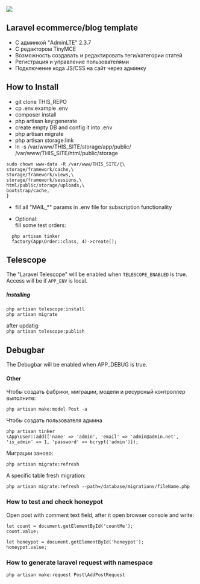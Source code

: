 <p><img src="https://laravel.com/assets/img/components/logo-laravel.svg"></p>


## Laravel ecommerce/blog template

- С админкой "AdminLTE" 2.3.7
- С редактором TinyMCE
- Возможность создавать и редактировать теги/категории статей
- Регистрация и управление пользователями
- Подключение кода JS/CSS на сайт через админку

## How to Install

- git clone THIS_REPO
- cp .env.example .env
- composer install
- php artisan key:generate
- create empty DB and config it into .env
- php artisan migrate
- php artisan storage:link
- ln -s /var/www/THIS_SITE/storage/app/public/ /var/www/THIS_SITE/html/public/storage

```
sudo chown www-data -R /var/www/THIS_SITE/{\
storage/framework/cache,\
storage/framework/views,\
storage/framework/sessions,\
html/public/storage/uploads,\
bootstrap/cache,
}
```

- fill all "MAIL_*" params in .env file for subscription functionality

- Optional:  
    fill some test orders:
```
  php artisan tinker  
  factory(App\Order::class, 4)->create();  
```


## Telescope
The "Laravel Telescope" will be enabled when `TELESCOPE_ENABLED` is true.  
Access will be if `APP_ENV` is local.
##### Installing
``` 
php artisan telescope:install
php artisan migrate 
``` 
after updatig:  
`
php artisan telescope:publish
`

## Debugbar
The Debugbar will be enabled when APP_DEBUG is true.

#### Other
Чтобы создать фабрики, миграции, модели и ресурсный контроллер выполните:
```
php artisan make:model Post -a
```
Чтобы создать пользователя админа
```
php artisan tinker
\App\User::add(['name' => 'admin', 'email' => 'admin@admin.net', 'is_admin' => 1, 'password' => bcrypt('admin')]);
```
Миграции заново:
```
php artisan migrate:refresh
```
A specific table fresh migration:
```
php artisan migrate:refresh --path=/database/migrations/fileName.php
```

### How to test and check honeypot

Open post with comment text field, after it open browser console and write:

```
let count = document.getElementById('countMe');
count.value;

let honeypot = document.getElementById('honeypot');
honeypot.value;
```

### How to generate laravel request with namespace

```
php artisan make:request Post\AddPostRequest
```
